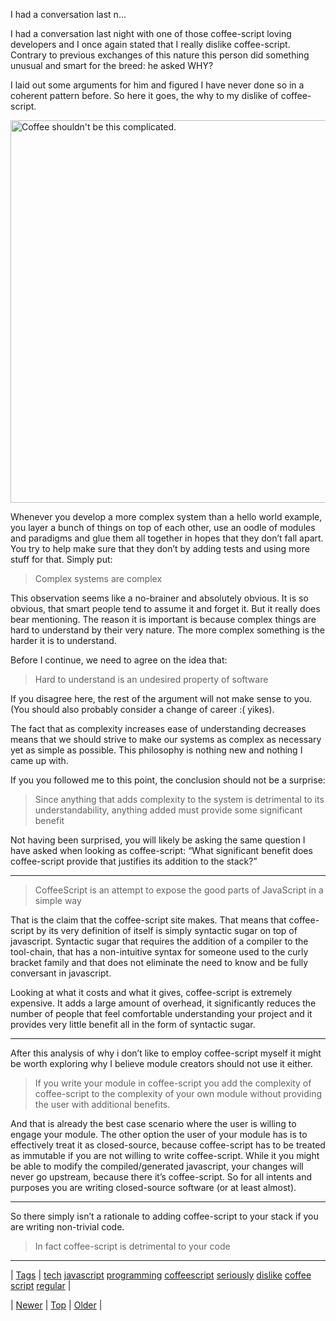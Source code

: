 <!--
title: I had a conversation last night with one of those coffee-script loving developers and I once again stated that I really dislike coffee-script. Contrary to previous exchanges of this nature this person did something unusual and smart for the breed
date: 2020-06-28T15:27:00.183Z
tags: tech, javascript, programming, coffeescript, seriously, dislike, coffee, script, regular
-->


I had a conversation last n...

<p>I had a conversation last night with one of those coffee-script loving developers and I once again stated that I really dislike coffee-script. Contrary to previous exchanges of this nature this person did something unusual and smart for the breed: he asked WHY?</p>

<p>I laid out some arguments for him and figured I have never done so in a coherent pattern before. So here it goes, the why to my dislike of coffee-script.</p>

<p><img src="http://farm8.staticflickr.com/7230/7166762701_431362ba59_z.jpg" width="612" height="612" alt="Coffee shouldn't be this complicated."/></p>

<p>Whenever you develop a more complex system than a hello world example, you layer a bunch of things on top of each other, use an oodle of modules and paradigms and glue them all together in hopes that they don&rsquo;t fall apart. You try to help make sure that they don&rsquo;t by adding tests and using more stuff for that. Simply put:</p>

<blockquote>
  <p>Complex systems are complex</p>
</blockquote>

<p>This observation seems like a no-brainer and absolutely obvious. It is so obvious, that smart people tend to assume it and forget it. But it really does bear mentioning. The reason it is important is because complex things are hard to understand by their very nature. The more complex something is the harder it is to understand.</p>

<p>Before I continue, we need to agree on the idea that:</p>

<blockquote>
  <p>Hard to understand is an undesired property of software</p>
</blockquote>

<p>If you disagree here, the rest of the argument will not make sense to you. (You should also probably consider a change of career :( yikes).</p>

<p>The fact that as complexity increases ease of understanding decreases means that we should strive to make our systems as complex as necessary yet as simple as possible. This philosophy is nothing new and nothing I came up with.</p>

<p>If you you followed me to this point, the conclusion should not be  a surprise:</p>

<blockquote>
  <p>Since anything that adds complexity to the system is detrimental to its understandability, anything added must provide some significant benefit</p>
</blockquote>

<p>Not having been surprised, you will likely be asking the same question I have asked when looking as coffee-script: &ldquo;What significant benefit does coffee-script provide that justifies its addition to the stack?&rdquo;</p>

<hr><blockquote>
  <p>CoffeeScript is an attempt to expose the good parts of JavaScript in a simple way</p>
</blockquote>

<p>That is the claim that the coffee-script site makes. That means that coffee-script by its very definition of itself is simply syntactic sugar on top of javascript. Syntactic sugar that requires the addition of a compiler to the tool-chain, that has a non-intuitive syntax for someone used to the curly bracket family and that does not eliminate the need to know and be fully conversant in javascript.</p>

<p>Looking at what it costs and what it gives, coffee-script is extremely expensive. It adds a large amount of overhead, it significantly reduces the number of people that feel comfortable understanding your project and it provides very little benefit all in the form of syntactic sugar.</p>

<hr><p>After this analysis of why i don&rsquo;t like to employ coffee-script myself it might be worth exploring why I believe module creators should not use it either.</p>

<blockquote>
  <p>If you write your module in coffee-script you add the complexity of coffee-script to the complexity of your own module without providing the user with additional benefits.</p>
</blockquote>

<p>And that is already the best case scenario where the user is willing to engage your module. The other option the user of your module has is to effectively treat it as closed-source, because coffee-script has to be treated as immutable if you are not willing to write coffee-script. While it you might be able to modify the compiled/generated javascript, your changes will never go upstream, because there it&rsquo;s coffee-script. So for all intents and purposes you are writing closed-source software (or at least almost).</p>

<hr><p>So there simply isn&rsquo;t a rationale to adding coffee-script to your stack if you are writing non-trivial code.</p>

<blockquote>
  <p>In fact coffee-script is detrimental to your code</p>
</blockquote>

<!--BOTTOM-POST-NAVIGATION-->
---

| [Tags](tags.md) | [tech](tag-tech.md) [javascript](tag-javascript.md) [programming](tag-programming.md) [coffeescript](tag-coffeescript.md) [seriously](tag-seriously.md) [dislike](tag-dislike.md) [coffee](tag-coffee.md) [script](tag-script.md) [regular](tag-regular.md) |

| [Newer](65047701721.md) | [Top](index.md) | [Older](65079408804.md) |
